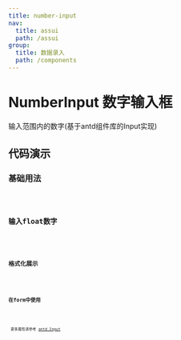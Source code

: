 ```yaml
---
title: number-input
nav:
  title: assui
  path: /assui
group:
  title: 数据录入
  path: /components
---
```

# NumberInput 数字输入框

输入范围内的数字(基于antd组件库的Input实现)
## 代码演示

### 基础用法

<code hideActions='["CSB", "EXTERNAL"]' src="./demo/base.jsx" />

### 输入float数字

<code hideActions='["CSB", "EXTERNAL"]' src="./demo/float.jsx" />

### 格式化展示

<code hideActions='["CSB", "EXTERNAL"]' src="./demo/formatter.jsx" />


### 在form中使用

<code hideActions='["CSB", "EXTERNAL"]' src="./demo/form.jsx" />


<API></API>
更多属性请参考 [antd Input](https://ant.design/components/input-cn/)
